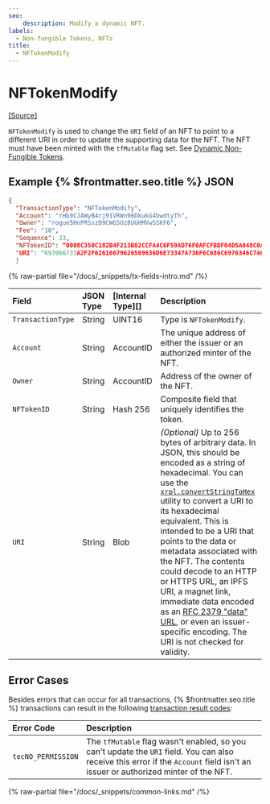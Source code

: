 ```yaml
---
seo:
    description: Modify a dynamic NFT.
labels:
  - Non-fungible Tokens, NFTs
title:
  - NFTokenModify
---
```

# NFTokenModify
[[Source]](https://github.com/XRPLF/rippled/blob/master/src/xrpld/app/tx/detail/NFTokenMint.cpp "Source")

`NFTokenModify` is used to change the `URI` field of an NFT to point to a different URI in order to update the supporting data for the NFT. The NFT must have been minted with the `tfMutable` flag set. See [Dynamic Non-Fungible Tokens](../../../../concepts/tokens/nfts/dynamic-nfts.md).

## Example {% $frontmatter.seo.title %} JSON


```json
{
  "TransactionType": "NFTokenModify",
  "Account": "rHb9CJAWyB4rj91VRWn96DkukG4bwdtyTh",
  "Owner": "rogue5HnPRSszD9CWGSUz8UGHMVwSSKF6",
  "Fee": "10",
  "Sequence": 33,
  "NFTokenID": “0008C350C182B4F213B82CCFA4C6F59AD76F0AFCFBDF04D5A048C0A300000007",
  "URI": "697066733A2F2F62616679626569636D6E73347A736F6C686C6976346C746D6E356B697062776373637134616C70736D6C6179696970666B73746B736D3472746B652F5665742E706E67"
  }
```

{% raw-partial file="/docs/_snippets/tx-fields-intro.md" /%}

| Field             | JSON Type           | [Internal Type][] | Description        |
|:------------------|:--------------------|:------------------|:-------------------|
| `TransactionType` | String              | UINT16            | Type is `NFTokenModify`. |
| `Account`         | String              | AccountID        |  The unique address of either the issuer or an authorized minter of the NFT. |
| `Owner`           | String              | AccountID        | Address of the owner of the NFT. |
| `NFTokenID`       | String              | Hash 256         | Composite field that uniquely identifies the token. |
| `URI`             | String | Blob | _(Optional)_ Up to 256 bytes of arbitrary data. In JSON, this should be encoded as a string of hexadecimal. You can use the [`xrpl.convertStringToHex`](https://js.xrpl.org/modules.html#convertStringToHex) utility to convert a URI to its hexadecimal equivalent. This is intended to be a URI that points to the data or metadata associated with the NFT. The contents could decode to an HTTP or HTTPS URL, an IPFS URI, a magnet link, immediate data encoded as an [RFC 2379 "data" URL](https://datatracker.ietf.org/doc/html/rfc2397), or even an issuer-specific encoding. The URI is not checked for validity. |
## Error Cases
Besides errors that can occur for all transactions, {% $frontmatter.seo.title %} transactions can result in the following [transaction result codes](../transaction-results/index.md):

| Error Code                   | Description |
|:-------------------------|:-------------|
| `tecNO_PERMISSION` | The `tfMutable` flag wasn't enabled, so you can't update the `URI` field. You can also receive this error if the `Account` field isn't an issuer or authorized minter of the NFT.  |
{% raw-partial file="/docs/_snippets/common-links.md" /%}
